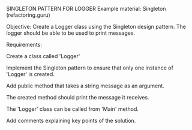 SINGLETON PATTERN FOR LOGGER
Example material: Singleton (refactoring.guru)

Objective: Create a Logger class using the Singleton design pattern. The logger should be able to be used to print messages.

Requirements:

Create a class called 'Logger'

Implement the Singleton pattern to ensure that only one instance of 'Logger' is created.

Add public method that takes a string message as an argument.

The created method should print the message it receives.

The 'Logger' class can be called from 'Main' method.

Add comments explaining key points of the solution.

